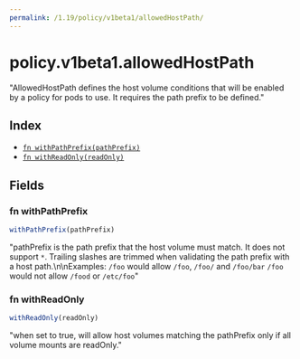 ```yaml
---
permalink: /1.19/policy/v1beta1/allowedHostPath/
---
```


# policy.v1beta1.allowedHostPath

"AllowedHostPath defines the host volume conditions that will be enabled by a policy for pods to use. It requires the path prefix to be defined."

## Index

* [`fn withPathPrefix(pathPrefix)`](#fn-withpathprefix)
* [`fn withReadOnly(readOnly)`](#fn-withreadonly)

## Fields

### fn withPathPrefix

```ts
withPathPrefix(pathPrefix)
```

"pathPrefix is the path prefix that the host volume must match. It does not support `*`. Trailing slashes are trimmed when validating the path prefix with a host path.\n\nExamples: `/foo` would allow `/foo`, `/foo/` and `/foo/bar` `/foo` would not allow `/food` or `/etc/foo`"

### fn withReadOnly

```ts
withReadOnly(readOnly)
```

"when set to true, will allow host volumes matching the pathPrefix only if all volume mounts are readOnly."